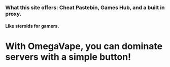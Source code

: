 ### What this site offers: Cheat Pastebin, Games Hub, and a built in proxy.
#### Like steroids for gamers.
# With OmegaVape, you can dominate servers with a simple button!
